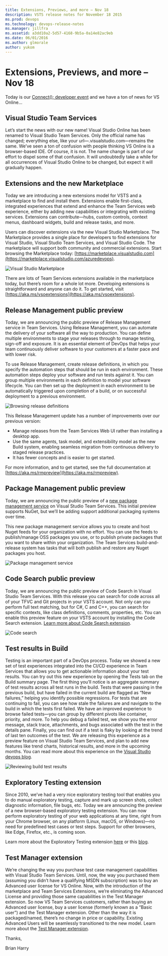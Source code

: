 ```yaml
---
title: Extensions, Previews, and more – Nov 18
description: VSTS release notes for November 18 2015
ms.prod: devops
ms.technology: devops-release-notes
ms.manager: jillfra
ms.assetid: a3dd10a2-5d57-4168-9b5a-0a14e82ac9eb
ms.date: 06/01/2016
ms.author: glmorale
author: yukom
---
```


# Extensions, Previews, and more – Nov 18

Today is our [Connect(); developer event](http://connect2015.visualstudio.com/) and we have a ton of news for VS Online…

## Visual Studio Team Services

Let’s start the news with our new name! Visual Studio Online has been renamed to Visual Studio Team Services. Only the official name has changed; everything else, like your url—<account>.visualstudio.com—remains the same. We’ve seen a ton of confusion with people thinking VS Online is a browser-based IDE. Of course, it is not. The name change is part of our effort to dispel some of that confusion. It will undoubtedly take a while for all occurrences of Visual Studio Online to be changed, but expect it will gradually happen.

## Extensions and the new Marketplace

Today we are introducing a new extensions model for VSTS and a marketplace to find and install them. Extensions enable first-class, integrated experiences that extend and enhance the Team Services web experience, either by adding new capabilities or integrating with existing services. Extensions can contribute—hubs, custom controls, context menus, dashboard widgets, build and release tasks, and more.

Users can discover extensions via the new Visual Studio Marketplace. The Marketplace provides a single place for developers to find extensions for Visual Studio, Visual Studio Team Services, and Visual Studio Code. The marketplace will support both community and commercial extensions. Start browsing the Marketplace today: [https://marketplace.visualstudio.com](https://marketplace.visualstudio.com/azuredevops).

![Visual Studio Marketplace](_img/11_18_01.png)

There are lots of Team Services extensions available in the marketplace today, but there’s room for a whole lot more. Developing extensions is straightforward and anyone can do it. To get started, visit [https://aka.ms/vsoextensions](https://aka.ms/vsoextensions).

## Release Management public preview

Today, we are announcing the public preview of Release Management service in Team Services. Using Release Management, you can automate the delivery of your software all the way to production. You can define multiple environments to stage your releases through to manage testing, sign-off and exposure. It is an essential element of DevOps that helps your team continuously deliver software to your customers at a faster pace and with lower risk.

To use Release Management, create release definitions, in which you specify the automation steps that should be run in each environment. These automation steps deploy your software and run tests against it. You can group multiple environments in each definition to model your software lifecycle. You can then set up the deployment in each environment to be automatically triggered upon completion of a build, or on successful deployment to a previous environment.

![Browsing release definitions](_img/11_18_02.png)

This Release Management update has a number of improvements over our previous version:

- Manage releases from the Team Services Web UI rather than installing a desktop app.
- Use the same agents, task model, and extensibility model as the new Build system, enabling seamless migration from continuous delivery to staged release practices.
- It has fewer concepts and is easier to get started.

For more information, and to get started, see the full documentation at [https://aka.ms/rmpreview](https://aka.ms/rmpreview).

## Package Management public preview

Today, we are announcing the public preview of a [new package management service](http://blogs.msdn.com/b/visualstudioalm/archive/2015/08/27/announcing-package-management-for-vso-tfs.aspx) on Visual Studio Team Services. This initial preview supports NuGet, but we’ll be adding support additional packaging systems over time.

This new package management service allows you to create and host Nuget feeds for your organization with no effort. You can use the feeds to publish/manage OSS packages you use, or to publish private packages that you want to share within your organization. The Team Services build-and-release system has tasks that will both publish and restore any Nuget packages you host.

![Package management service](_img/11_18_03.png)

## Code Search public preview

Today, we are announcing the public preview of Code Search in Visual Studio Team Services. With this release you can search for code across all of your TFVC and Git projects in your VSTS account. Not only can you perform full text matching, but for C#, C and C++, you can search for specific contexts, like class definitions, comments, properties, etc. You can enable this preview feature on your VSTS account by installing the Code Search extension. [Learn more about Code Search extension](https://marketplace.visualstudio.com/items/ms.vss-code-search).

![Code search](_img/11_18_04.png)

## Test results in Build

Testing is an important part of a DevOps process. Today we showed a new set of test experiences integrated into the CI/CD experience in Team Services that allows you to get actionable information about your test results. You can try out this new experience by opening the Tests tab on the Build summary page. The first thing you’ll notice is an aggregate summary of test results across all test runs in the build. Tests that were passing in the previous build, but have failed in the current build are flagged as “New failures,” helping you identify possible regressions. For tests that are continuing to fail, you can see how stale the failures are and navigate to the build in which the tests first failed. We have an improved experience to browse failed tests—you can group by different pivots like container, priority, and more. To help you debug a failed test, we show you the error message, stack trace, attachments, and bugs associated with the test in the details pane. Finally, you can find out if a test is flaky by looking at the trend of last ten outcomes of the test. We are releasing this experience as a preview feature on Visual Studio Team Services, and plan to add new features like trend charts, historical results, and more in the upcoming months. You can read more about this experience on the [Visual Studio devops blog](http://blogs.msdn.com/b/visualstudioalm/archive/2015/11/13/test-results-in-build.aspx).

![Reviewing build test results](_img/11_18_05.png)

## Exploratory Testing extension

Since 2010, we’ve had a very nice exploratory testing tool that enables you to do manual exploratory testing, capture and mark up screen shots, collect diagnostic information, file bugs, etc. Today we are announcing the preview of a new browser-based exploratory testing extension. You can now perform exploratory testing of your web applications at any time, right from your Chrome browser, on any platform (Linux, macOS, or Windows)—no need for predefined test cases or test steps. Support for other browsers, like Edge, Firefox, etc., is coming soon.

Learn more about the Exploratory Testing extension [here](https://marketplace.visualstudio.com/items/ms.vss-exploratorytesting-web) or this [blog](http://blogs.msdn.com/b/visualstudioalm/archive/2015/11/19/announcing-easy-to-use-web-based-exploratory-test-for-visual-studio-team-services.aspx).

## Test Manager extension

We’re changing the way you purchase test case management capabilities with Visual Studio Team Services. Until, now, the way you purchased them (assuming you didn’t have a qualifying MSDN subscription) was to buy an Advanced user license for VS Online. Now, with the introduction of the marketplace and Team Services Extensions, we’re eliminating the Advanced License and providing those same capabilities in the Test Manager extension. So now VS Team Services customers, rather than buying an Advanced user license, buy a user license (formerly known as a “Basic user”) and the Test Manager extension. Other than the way it is packaged/named, there’s no change in price or capability. Existing Advanced Users will be seamlessly transitioned to the new model. Learn more about the [Test Manager extension](https://marketplace.visualstudio.com/items/ms.vss-testmanager-web).

Thanks,

Brian Harry
